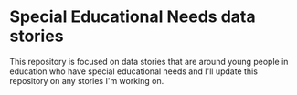 # Special Educational Needs data stories

This repository is focused on data stories that are around young people in education who have special educational needs and I'll update this repository on any stories I'm working on.
